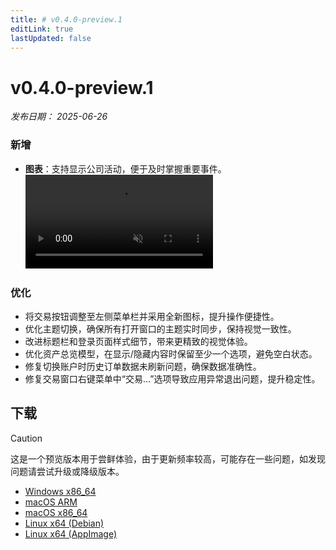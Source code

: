 ```yaml
---
title: # v0.4.0-preview.1
editLink: true
lastUpdated: false
---
```


# v0.4.0-preview.1 <Badge type="warning" text="preview" />

_发布日期： 2025-06-26_

### 新增

- **图表**：支持显示公司活动，便于及时掌握重要事件。
  <video src="https://assets.lbctrl.com/uploads/08420d55-52d9-4bf9-a4f8-3c8352feb733/18028dc5eac56c0ff65fb2d0e2ae9914.mp4" autoplay muted loop>
  </video>

### 优化

- 将交易按钮调整至左侧菜单栏并采用全新图标，提升操作便捷性。
- 优化主题切换，确保所有打开窗口的主题实时同步，保持视觉一致性。
- 改进标题栏和登录页面样式细节，带来更精致的视觉体验。
- 优化资产总览模型，在显示/隐藏内容时保留至少一个选项，避免空白状态。
- 修复切换账户时历史订单数据未刷新问题，确保数据准确性。
- 修复交易窗口右键菜单中“交易...”选项导致应用异常退出问题，提升稳定性。

## 下载

> [!CAUTION]
> 这是一个预览版本用于尝鲜体验，由于更新频率较高，可能存在一些问题，如发现问题请尝试升级或降级版本。

- [Windows x86_64](https://assets.lbkrs.com/github/release/longbridge-desktop/preview/longbridge-v0.4.0-preview.1-windows-x86_64.exe)
- [macOS ARM](https://assets.lbkrs.com/github/release/longbridge-desktop/preview/longbridge-v0.4.0-preview.1-macos-aarch64.dmg)
- [macOS x86_64](https://assets.lbkrs.com/github/release/longbridge-desktop/preview/longbridge-v0.4.0-preview.1-macos-x86_64.dmg)
- [Linux x64 (Debian)](https://assets.lbkrs.com/github/release/longbridge-desktop/preview/longbridge-v0.4.0-preview.1-linux-x86_64.deb)
- [Linux x64 (AppImage)](https://assets.lbkrs.com/github/release/longbridge-desktop/preview/longbridge-v0.4.0-preview.1-linux-x86_64.AppImage)
